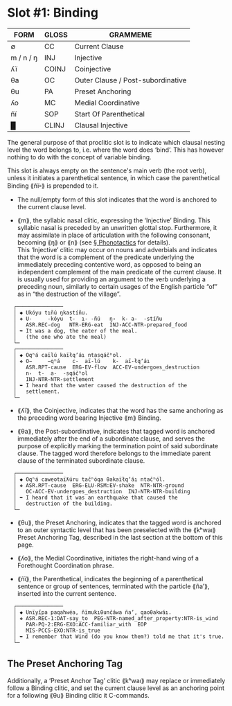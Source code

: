 # Slot #1: Binding

|                FORM                 |  GLOSS   |                GRAMMEME                 |
|-------------------------------------|----------|-----------------------------------------|
| ∅                                   | CC       | Current Clause                          |
| m / n / ŋ                           | INJ      | Injective                               |
| ʎï                                  | COINJ    | Coinjective                             |
| θa                                  | OC       | Outer Clause / Post-subordinative       |
| θu                                  | PA       | Preset Anchoring                        |
| ʎo                                  | MC       | Medial Coordinative                     |
| ñï                                  | SOP      | Start Of Parenthetical                  |
| █                                   | CLINJ    | Clausal Injective                       |

The general purpose of that proclitic slot is to indicate which clausal nesting level the word belongs to, i.e. where the word does ‘bind’. This has however nothing to do with the concept of variable binding.  
  
This slot is always empty on the sentence's main verb (the root verb), unless it initiates a parenthetical sentence, in which case the parenthetical Binding ⟪ñï꞊⟫ is prepended to it.  
  
* The null/empty form of this slot indicates that the word is anchored to the current clause level.  
  
* ⟪m⟫, the syllabic nasal clitic, expressing the ‘Injective’ Binding. This syllabic nasal is preceded by an unwritten glottal stop. Furthermore, it may assimilate in place of articulation with the following consonant, becoming ⟪ŋ⟫ or ⟪n⟫ (see [§ Phonotactics](../phonotactics.md) for details).  
This ‘Injective’ clitic may occur on nouns and adverbials and indicates that the word is a complement of the predicate underlying the immediately preceding contentive word, as opposed to being an independent complement of the main predicate of the current clause. It is usually used for providing an argument to the verb underlying a preceding noun, similarly to certain usages of the English particle “of” as in “the destruction of the village”.    

```  
  ┌───────────────  
  │ ◆ Ukóyu tıñú ŋkastíñu.  
  │ ❖ U-     -kóyu  t-  ı- -ñú   ŋ꞊  k- a-  -stíñu
  │   ASR.REC-dog   NTR-ERG-eat  INJ꞊ACC-NTR-prepared_food  
  │ ➥ It was a dog, the eater of the meal.
  │   (the one who ate the meal)  
  └─  
  ┌───────────────  
  │ ◆ Oqʰá caïlú kaïłqʼáı ntasqáčʰol.  
  │ ❖ O−     −qʰá    c-  aï-lú    k-  aï-łqʼáı
  │   ASR.RPT-cause  ERG-EV-flow  ACC-EV-undergoes_destruction
  │   n꞊  t-  a-  -sqáčʰol
  │   INJ꞊NTR-NTR-settlement  
  │ ➥ I heard that the water caused the destruction of the
  │   settlement.  
  └─  
```  

* ⟪ʎï⟫, the Coinjective, indicates that the word has the same anchoring as the preceding word bearing Injective ⟪m⟫ Binding.

* ⟪θa⟫, the Post-subordinative, indicates that tagged word is anchored immediately after the end of a subordinate clause, and serves the purpose of explicitly marking the termination point of said subordinate clause. The tagged word therefore belongs to the immediate parent clause of the terminated subordinate clause.

```
  ┌───────────────  
  │ ◆ Oqʰá caweotaïƛúru tačʰóqa θakaïłqʼáı ntačʰól.  
  │ ❖ ASR.RPT-cause  ERG-ELU-RSM:EV-shake  NTR-NTR-ground
  │   OC꞊ACC-EV-undergoes_destruction  INJ꞊NTR-NTR-building 
  │ ➥ I heard that it was an earthquake that caused the
  │   destruction of the building.  
  └─  
```

* ⟪θu⟫, the Preset Anchoring, indicates that the tagged word is anchored to an outer syntactic level that has been preselected with the ⟪kʰwaı⟫ Preset Anchoring Tag, described in the last section at the bottom of this page.

* ⟪ʎo⟫, the Medial Coordinative, initiates the right-hand wing of a Forethought Coordination phrase.

* ⟪ñï⟫, the Parenthetical, indicates the beginning of a parenthetical sentence or group of sentences, terminated with the particle ⟪ñaʼ⟫, inserted into the current sentence.
  
```
  ┌───────────────  
  │ ◆ Unïyı̋pa paqahwéa, ñïmukıθunčáwa ñaʼ, qaoθakwáı.
  │ ❖ ASR.REC-1:DAT-say_to  PEG-NTR-named_after_property:NTR-is_wind
  │   PAR꞊PQ-2:ERG-EXO:ACC-familiar_with  EOP
  │   MIS-PCCS-EXO:NTR-is_true
  │ ➥ I remember that Wind (do you know them?) told me that it's true.
  └─  
```

## The Preset Anchoring Tag

Additionally, a ‘Preset Anchor Tag’ clitic ⟪kʰwaı⟫ may replace or immediately follow a Binding clitic, and set the current clause level as an anchoring point for a following ⟪θu⟫ Binding clitic it C-commands.

